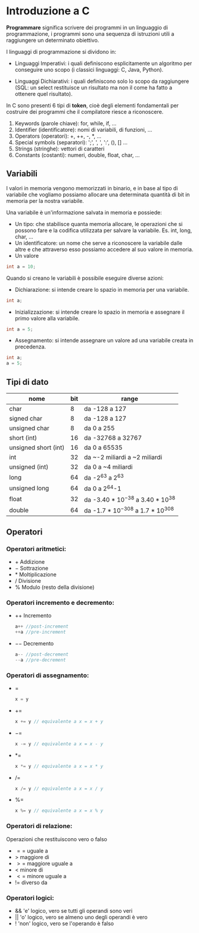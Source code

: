 ﻿# Introduzione a C

**Programmare** significa scrivere dei programmi in un linguaggio di programmazione, i programmi sono una sequenza di istruzioni utili a raggiungere un determinato obiettivo.

I linguaggi di programmazione si dividono in:
- Linguaggi Imperativi: i quali definiscono esplicitamente un algoritmo per conseguire uno scopo (i classici linguaggi: C, Java, Python).

- Linguaggi Dichiarativi: i quali definiscono solo lo scopo da raggiungere (SQL: un select restituisce un risultato ma non il come ha fatto a ottenere quel risultato).

In C sono presenti 6 tipi di **token**, cioè degli elementi fondamentali per costruire dei programmi che il compilatore riesce a riconoscere.

1. Keywords (parole chiave): for, while, if, ...
2. Identifier (identificatore): nomi di variabili, di funzioni, ...
3. Operators (operatori): +, ++, -, *, ...
4. Special symbols (separatori): ';', ', ', ':', (), [] ...
5. Strings (stringhe): vettori di caratteri
6. Constants (costanti): numeri, double, float, char, ...


## Variabili

I valori in memoria vengono memorizzati in binario, e in base al tipo di variabile che vogliamo possiamo allocare una determinata quantità di bit in memoria per la nostra variabile.

Una variabile è un'informazione salvata in memoria e possiede:
- Un tipo: che stabilisce quanta memoria allocare, le operazioni che si possono fare e la codifica utilizzata per salvare la variabile. Es. int, long, char, ...
- Un identificatore: un nome che serve a riconoscere la variabile dalle altre e che attraverso esso possiamo accedere al suo valore in memoria.
- Un valore

``` c
int a = 10;
```

Quando si creano le variabili è possibile eseguire diverse azioni:
- Dichiarazione: si intende creare lo spazio in memoria per una variabile.
```c
int a;
```
- Inizializzazione: si intende creare lo spazio in memoria e assegnare il primo valore alla variabile.
```c
int a = 5;
```
- Assegnamento: si intende assegnare un valore ad una variabile creata in precedenza.
```c
int a;
a = 5;
```

## Tipi di dato

| nome | bit | range |
|--|--|--------------|
| char | 8 | da -128 a 127|
| signed char | 8 | da -128 a 127|
| unsigned char | 8 | da 0 a 255|
| short (int) | 16 | da -32768 a 32767|
| unsigned short (int) | 16 | da 0 a 65535|
| int | 32 | da ~-2 miliardi a ~2 miliardi|
| unsigned (int) | 32 | da 0 a ~4 miliardi|
| long | 64 | da -2$^{63}$ a 2$^{63}$|
| unsigned long | 64 | da 0 a 2$^{64}$-1|
| float | 32 | da -3.40 $*$ 10$^{-38}$ a 3.40 $*$ 10$^{38}$|
| double | 64 | da -1.7 $*$ 10$^{-308}$ a 1.7 $*$ 10$^{308}$|

## Operatori

### Operatori aritmetici:

- $+$ Addizione
- $-$ Sottrazione
- $*$ Moltiplicazione
- $/$ Divisione
- % Modulo (resto della divisione)

### Operatori incremento e decremento:

- $++$ Incremento
	```c
	a++ //post-increment
	++a //pre-increment
	```
- $--$ Decremento
	```c
	a-- //post-decrement
	--a //pre-decrement
	```

### Operatori di assegnamento:

- $=$
	```c
	x = y
	```
- $+=$
	```c
	x += y // equivalente a x = x + y
	```
- $-=$
	```c
	x -= y // equivalente a x = x - y
	```
- $*=$
	```c
	x *= y // equivalente a x = x * y
	```
- $/=$
	```c
	x /= y // equivalente a x = x / y
	```
- %$=$
	```c
	x %= y // equivalente a x = x % y
	```

### Operatori di relazione:

Operazioni che restituiscono vero o falso

- $==$ uguale a
- $>$ maggiore di
- $>=$ maggiore uguale a
- $<$ minore di
- $<=$ minore uguale a
- !$=$ diverso da


### Operatori logici:

- && 'e' logico, vero se tutti gli operandi sono veri
- || 'o' logico, vero se almeno uno degli operandi è vero
- ! 'non' logico, vero se l'operando è falso
